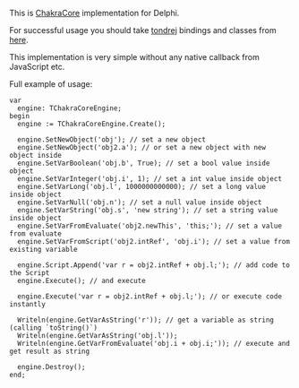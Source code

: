 This is [ChakraCore](https://github.com/microsoft/ChakraCore) implementation for Delphi.

For successful usage you should take [tondrej](https://github.com/tondrej) bindings and classes from [here](https://github.com/tondrej/chakracore-delphi).

This implementation is very simple without any native callback from JavaScript etc.

Full example of usage:
```delphi
var
  engine: TChakraCoreEngine;
begin
  engine := TChakraCoreEngine.Create();
  
  engine.SetNewObject('obj'); // set a new object
  engine.SetNewObject('obj2.a'); // or set a new object with new object inside
  engine.SetVarBoolean('obj.b', True); // set a bool value inside object
  engine.SetVarInteger('obj.i', 1); // set a int value inside object
  engine.SetVarLong('obj.l', 1000000000000); // set a long value inside object
  engine.SetVarNull('obj.n'); // set a null value inside object
  engine.SetVarString('obj.s', 'new string'); // set a string value inside object
  engine.SetVarFromEvaluate('obj2.newThis', 'this;'); // set a value from evaluate
  engine.SetVarFromScript('obj2.intRef', 'obj.i'); // set a value from existing variable

  engine.Script.Append('var r = obj2.intRef + obj.l;'); // add code to the Script
  engine.Execute(); // and execute
  
  engine.Execute('var r = obj2.intRef + obj.l;'); // or execute code instantly

  Writeln(engine.GetVarAsString('r')); // get a variable as string (calling `toString()`)
  Writeln(engine.GetVarAsString('obj.l'));
  Writeln(engine.GetVarFromEvaluate('obj.i + obj.i;')); // execute and get result as string

  engine.Destroy();
end;
```
